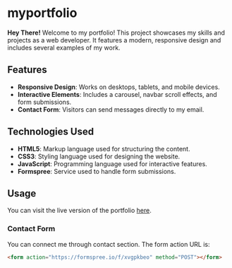 # myportfolio

**Hey There!**
Welcome to my portfolio! This project showcases my skills and projects as a web developer. It features a modern, responsive design and includes several examples of my work.

## Features

- **Responsive Design**: Works on desktops, tablets, and mobile devices.
- **Interactive Elements**: Includes a carousel, navbar scroll effects, and form submissions.
- **Contact Form**: Visitors can send messages directly to my email.

## Technologies Used

- **HTML5**: Markup language used for structuring the content.
- **CSS3**: Styling language used for designing the website.
- **JavaScript**: Programming language used for interactive features.
- **Formspree**: Service used to handle form submissions.

## Usage

You can visit the live version of the portfolio [here](https://my-portfolio-kpratik0709.vercel.app/).

### Contact Form

You can connect me through contact section. The form action URL is:

```html
<form action="https://formspree.io/f/xvgpkbeo" method="POST"></form>
```
